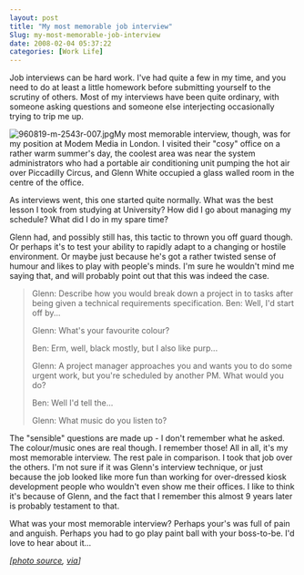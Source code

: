 ```yaml
---
layout: post
title: "My most memorable job interview"
Slug: my-most-memorable-job-interview
date: 2008-02-04 05:37:22
categories: [Work Life]
---
```

Job interviews can be hard work. I've had quite a few in my time, and you need to do at least a little homework before submitting yourself to the scrutiny of others. Most of my interviews have been quite ordinary, with someone asking questions and someone else interjecting occasionally trying to trip me up.

![960819-m-2543r-007.jpg](https://bendechrai.com/wp-content/uploads/2008/02/960819-m-2543r-007.jpg "960819-m-2543r-007.jpg")My most memorable interview, though, was for my position at Modem Media in London. I visited their "cosy" office on a rather warm summer's day, the coolest area was near the system administrators who had a portable air conditioning unit pumping the hot air over Piccadilly Circus, and Glenn White occupied a glass walled room in the centre of the office.

As interviews went, this one started quite normally. What was the best lesson I took from studying at University? How did I go about managing my schedule? What did I do in my spare time?

Glenn had, and possibly still has, this tactic to thrown you off guard though. Or perhaps it's to test your ability to rapidly adapt to a changing or hostile environment. Or maybe just because he's got a rather twisted sense of humour and likes to play with people's minds. I'm sure he wouldn't mind me saying that, and will probably point out that this was indeed the case.

> Glenn: Describe how you would break down a project in to tasks after being given a technical requirements specification. Ben: Well, I'd start off by...
> 
> Glenn: What's your favourite colour?
> 
> Ben: Erm, well, black mostly, but I also like purp...
> 
> Glenn: A project manager approaches you and wants you to do some urgent work, but you're scheduled by another PM. What would you do?
> 
> Ben: Well I'd tell the...
> 
> Glenn: What music do you listen to?

The "sensible" questions are made up - I don't remember what he asked. The colour/music ones are real though. I remember those! All in all, it's my most memorable interview. The rest pale in comparison. I took that job over the others. I'm not sure if it was Glenn's interview technique, or just because the job looked like more fun than working for over-dressed kiosk development people who wouldn't even show me their offices. I like to think it's because of Glenn, and the fact that I remember this almost 9 years later is probably testament to that.

What was your most memorable interview? Perhaps your's was full of pain and anguish. Perhaps you had to go play paint ball with your boss-to-be. I'd love to hear about it...

_\[[photo source](http://www.defenselink.mil/photos/newsphoto.aspx?newsphotoid=434), [via](http://yotophoto.com/search?kw=interview)\]_

